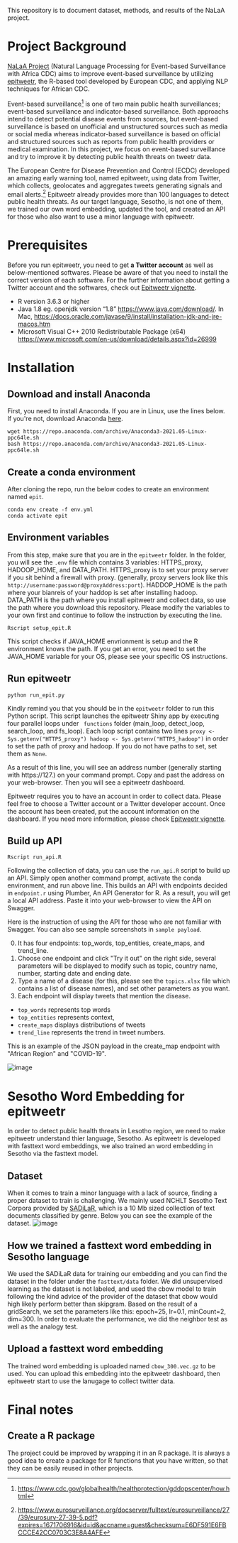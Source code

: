 This repository is to document dataset, methods, and results of the NaLaA project. 

# Project Background

[NaLaA Project](https://ghpp.de/fileadmin/images/ueber-das-ghp/Datasheet_2021/Datasheet_21_CoGLo/NaLaA_CGP.pdf) (Natural Language Processing for Event-based Surveillance with Africa CDC) aims to improve event-based surveillance by utilizing [epitweetr](https://www.ecdc.europa.eu/en/publications-data/epitweetr-tool), the R-based tool developed by European CDC, and applying NLP techniques for African CDC. 

Event-based surveillance[^1] is one of two main public health surveillances; event-based surveillance and indicator-based surveillance. Both approachs intend to detect potential disease events from sources, but event-based surveillance is based on unofficial and unstructured sources such as media or social media whereas indicator-based surveillance is based on official and structured sources such as reports from public health providers or medical examination. In this project, we focus on event-based surveillance and try to improve it by detecting public health threats on tweetr data. 

The European Centre for Disease Prevention and Control (ECDC) developed an amazing early warning tool, named epitweetr, using data from Twitter, which collects, geolocates and aggregates tweets generating signals and email alerts.[^2] Epitweetr already provides more than 100 languages to detect public health threats. As our target language, Sesotho, is not one of them, we trained our own word embedding, updated the tool, and created an API for those who also want to use a minor language with epitweetr. 
[^1]: https://www.cdc.gov/globalhealth/healthprotection/gddopscenter/how.html 
[^2]: https://www.eurosurveillance.org/docserver/fulltext/eurosurveillance/27/39/eurosurv-27-39-5.pdf?expires=1671706916&id=id&accname=guest&checksum=E6DF591E6FBCCCE42CC0703C3E8A4AFE

# Prerequisites
Before you run epitweetr, you need to get **a Twitter account** as well as below-mentioned softwares. Please be aware of that you need to install the correct version of each software. For the further information about getting a Twitter account and the softwares, check out [Epitweetr vignette](https://cran.r-project.org/web/packages/epitweetr/vignettes/epitweetr-vignette.html).
- R version 3.6.3 or higher
- Java 1.8 eg. openjdk version “1.8” https://www.java.com/download/. In Mac, https://docs.oracle.com/javase/9/install/installation-jdk-and-jre-macos.htm
- Microsoft Visual C++ 2010 Redistributable Package (x64) https://www.microsoft.com/en-us/download/details.aspx?id=26999

# Installation
## Download and install Anaconda
First, you need to install Anaconda. If you are in Linux, use the lines below. If you're not, download Anaconda [here](https://www.anaconda.com/products/distribution).
```
wget https://repo.anaconda.com/archive/Anaconda3-2021.05-Linux-ppc64le.sh
bash https://repo.anaconda.com/archive/Anaconda3-2021.05-Linux-ppc64le.sh
```

## Create a conda environment 
After cloning the repo, run the below codes to create an environment named ```epit```. 
```
conda env create -f env.yml
conda activate epit
```
## Environment variables
From this step, make sure that you are in the ```epitweetr``` folder. In the folder, you will see the ```.env``` file which contains 3 variables: HTTPS_proxy, HADOOP_HOME, and DATA_PATH. HTTPS_proxy is to set your proxy server if you sit behind a firewall with proxy.  (generally, proxy servers look like this ```http://username:password@proxyAddress:port```). HADDOP_HOME is the path where your bianreis of your haddop is set after installing hadoop. DATA_PATH is the path where you install epitweetr and collect data, so use the path where you download this repository. Please modify the variables to your own first and continue to follow the instruction by executing the line.

```
Rscript setup_epit.R 
```
This script checks if JAVA_HOME envrionment is setup and the R environment knows the path. If you get an error, you need to set the JAVA_HOME variable for your OS, please see your specific OS instructions.


## Run epitweetr
```
python run_epit.py
```
Kindly remind you that you should be in the ```epitweetr``` folder to run this Python script. This script launches the epitweetr Shiny app by executing four parallel loops under ``` functions``` folder (main_loop, detect_loop, search_loop, and fs_loop). Each loop script contains two lines ```proxy <- Sys.getenv("HTTPS_proxy")
hadoop <- Sys.getenv("HTTPS_hadoop")``` in order to set the path of proxy and hadoop. If you do not have paths to set, set them as ```None```.

As a result of this line, you will see an address number (generally starting with https://127.) on your command prompt. Copy and past the address on your web-browser. Then you will see a epitweetr dashboard.

Epitweetr requires you to have an account in order to collect data. Please feel free to choose a Twitter account or a Twitter developer account. Once the account has been created, put the account information on the dashboard. If you need more information, please check [Epitweetr vignette](https://cran.r-project.org/web/packages/epitweetr/vignettes/epitweetr-vignette.html).

## Build up API
```
Rscript run_api.R
```
Following the collection of data, you can use the ```run_api.R``` script to build up an API. Simply open another command prompt, activate the conda environment, and run above line. This builds an API with endpoints decided in ```endpoint.r``` using Plumber, An API Generator for R. As a result, you will get a local API address. Paste it into your web-browser to view the API on Swagger. 

Here is the instruction of using the API for those who are not familiar with Swagger. You can also see sample screenshots in ```sample payload```.

0. It has four endpoints: top_words, top_entities, create_maps, and trend_line. 
1. Choose one endpoint and click "Try it out" on the right side, several parameters will be displayed to modify such as topic, country name, number, starting date and ending date.
2. Type a name of a disease (for this, please see the ```topics.xlsx``` file which contains a list of disease names), and set other parameters as you want.
3. Each endpoint will display tweets that mention the disease.  
 - ```top_words``` represents top words 
 - ```top_entities``` represents context, 
 - ```create_maps``` displays distributions of tweets
 - ```trend_line``` represents the trend in tweet numbers.

This is an example of the JSON payload in the create_map endpoint with "African Region" and "COVID-19". 

![image](https://user-images.githubusercontent.com/49271495/212721572-bf5dd134-21b1-4df7-90f3-43f35c6b3d6c.png)




# Sesotho Word Embedding for epitweetr
In order to detect public health threats in Lesotho region, we need to make epitweetr understand thier language, Sesotho. As epitweetr is developed with fasttext word embeddings, we also trained an word embedding in Sesotho via the fasttext model. 

## Dataset
When it comes to train a minor language with a lack of source, finding a proper dataset to train is challenging. We mainly used NCHLT Sesotho Text Corpora provided by [SADiLaR](repo.sadilar.org), which is a 10 Mb sized collection of text documents classified by genre. Below you can see the example of the dataset. 
![image](https://user-images.githubusercontent.com/49271495/212697419-c56a9744-b124-49ef-8de5-5acec83b8860.png)

## How we trained a fasttext word embedding in Sesotho language
We used the SADiLaR data for training our embedding and you can find the dataset in the folder under the ```fasttext/data``` folder. We did unsupervised learning as the dataset is not labeled, and used the cbow model to train following the kind advice of the provider of the dataset that cbow would high likely perform better than skipgram. Based on the result of a gridSearch, we set the parameters like this: epoch=25, lr=0.1, minCount=2, dim=300. In order to evaluate the performance, we did the neighbor test as well as the analogy test. 

## Upload a fasttext word embedding
The trained word embedding is uploaded named ```cbow_300.vec.gz``` to be used. You can upload this embedding into the epitweetr dashboard, then epitweetr start to use the lanugage to collect twitter data. 

# Final notes
## Create a R package
The project could be improved by wrapping it in an R package. It is always a good idea to create a package for R functions that you have written, so that they can be easily reused in other projects.
